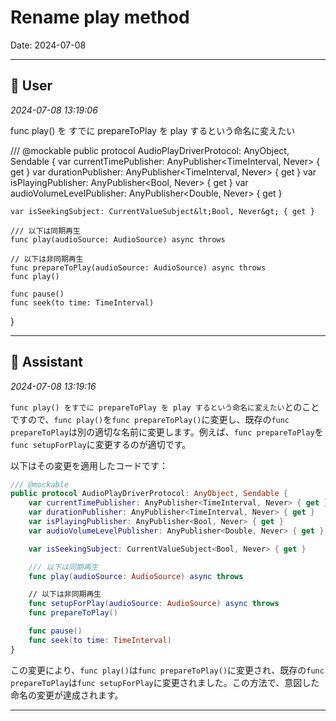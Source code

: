 # Rename play method

Date: 2024-07-08

---

## 👤 User
*2024-07-08 13:19:06*

func play() を すでに prepareToPlay を play するという命名に変えたい

/// @mockable
public protocol AudioPlayDriverProtocol: AnyObject, Sendable {
    var currentTimePublisher: AnyPublisher&lt;TimeInterval, Never&gt; { get }
    var durationPublisher: AnyPublisher&lt;TimeInterval, Never&gt; { get }
    var isPlayingPublisher: AnyPublisher&lt;Bool, Never&gt; { get }
    var audioVolumeLevelPublisher: AnyPublisher&lt;Double, Never&gt; { get }

    var isSeekingSubject: CurrentValueSubject&lt;Bool, Never&gt; { get }

    /// 以下は同期再生
    func play(audioSource: AudioSource) async throws

    // 以下は非同期再生
    func prepareToPlay(audioSource: AudioSource) async throws
    func play()

    func pause()
    func seek(to time: TimeInterval)
}

---

## 🤖 Assistant
*2024-07-08 13:19:16*

`func play() をすでに prepareToPlay を play するという命名に変えたい`とのことですので、`func play()`を`func prepareToPlay()`に変更し、既存の`func prepareToPlay`は別の適切な名前に変更します。例えば、`func prepareToPlay`を`func setupForPlay`に変更するのが適切です。

以下はその変更を適用したコードです：

```swift
/// @mockable
public protocol AudioPlayDriverProtocol: AnyObject, Sendable {
    var currentTimePublisher: AnyPublisher<TimeInterval, Never> { get }
    var durationPublisher: AnyPublisher<TimeInterval, Never> { get }
    var isPlayingPublisher: AnyPublisher<Bool, Never> { get }
    var audioVolumeLevelPublisher: AnyPublisher<Double, Never> { get }

    var isSeekingSubject: CurrentValueSubject<Bool, Never> { get }

    /// 以下は同期再生
    func play(audioSource: AudioSource) async throws

    // 以下は非同期再生
    func setupForPlay(audioSource: AudioSource) async throws
    func prepareToPlay()

    func pause()
    func seek(to time: TimeInterval)
}
```

この変更により、`func play()`は`func prepareToPlay()`に変更され、既存の`func prepareToPlay`は`func setupForPlay`に変更されました。この方法で、意図した命名の変更が達成されます。

---
